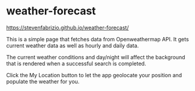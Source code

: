 # weather-forecast

https://stevenfabrizio.github.io/weather-forecast/

This is a simple page that fetches data from Openweathermap API. It gets current weather data as well as hourly and daily data.

The current weather conditions and day/night will affect the background that is rendered when a successful search is completed.

Click the My Location button to let the app geolocate your position and populate the weather for you.
